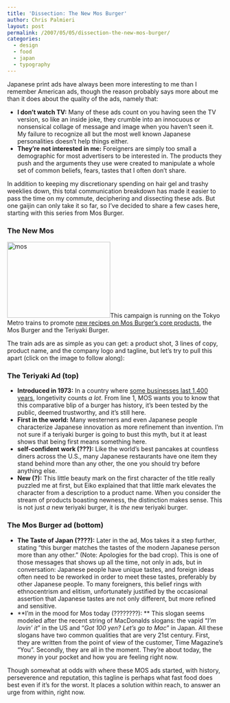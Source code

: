 ```yaml
---
title: 'Dissection: The New Mos Burger'
author: Chris Palmieri
layout: post
permalink: /2007/05/05/dissection-the-new-mos-burger/
categories:
  - design
  - food
  - japan
  - typography
---
```

Japanese print ads have always been more interesting to me than I remember American ads, though the reason probably says more about me than it does about the quality of the ads, namely that:

  * **I don&#8217;t watch TV:** Many of these ads count on you having seen the TV version, so like an inside joke, they crumble into an innocuous or nonsensical collage of message and image when you haven&#8217;t seen it. My failure to recognize all but the most well known Japanese personalities doesn&#8217;t help things either.
  * **They&#8217;re not interested in me:** Foreigners are simply too small a demographic for most advertisers to be interested in. The products they push and the arguments they use were created to manipulate a whole set of common beliefs, fears, tastes that I often don&#8217;t share.

In addition to keeping my discretionary spending on hair gel and trashy weeklies down, this total communication breakdown has made it easier to pass the time on my commute, deciphering and dissecting these ads. But one gaijin can only take it so far, so I&#8217;ve decided to share a few cases here, starting with this series from Mos Burger.

### The New Mos

<a href="http://www.flickr.com/photos/cpalmieri/484879857/" title="Photo Sharing" target="_blank"><img src="http://farm1.static.flickr.com/204/484879857_ce66c2879a_m.jpg" width="240" height="177" alt="mos" /></a>This campaign is running on the Tokyo Metro trains to promote [new recipes on Mos Burger&#8217;s core products][1], the Mos Burger and the Teriyaki Burger. 

The train ads are as simple as you can get: a product shot, 3 lines of copy, product name, and the company logo and tagline, but let&#8217;s try to pull this apart (click on the image to follow along):

### The Teriyaki Ad (top)

  * **Introduced in 1973:** In a country where [some businesses last 1,400 years][2], longetivity counts *a lot*. From line 1, MOS wants you to know that this comparative blip of a burger has history, it&#8217;s been tested by the public, deemed trustworthy, and it&#8217;s still here.
  * **First in the world:** Many westerners and even Japanese people characterize Japanese innovation as more refinement than invention. I&#8217;m not sure if a teriyaki burger is going to bust this myth, but it at least shows that being first means something here.
  * **self-confident work (???):** Like the world&#8217;s best pancakes at countless diners across the U.S., many Japanese restaurants have one item they stand behind more than any other, the one you should try before anything else.
  * **New (?):** This little beauty mark on the first character of the title really puzzled me at first, but Eiko explained that that little mark elevates the character from a description to a product name. When you consider the stream of products boasting newness, the distinction makes sense. This is not just *a* new teriyaki burger, it is *the* new teriyaki burger. 

### The Mos Burger ad (bottom)

  * **The Taste of Japan (????):** Later in the ad, Mos takes it a step further, stating &#8220;this burger matches the tastes of the modern Japanese person more than any other.&#8221; (Note: Apologies for the bad crop). This is one of those messages that shows up all the time, not only in ads, but in conversation: Japanese people have unique tastes, and foreign ideas often need to be reworked in order to meet these tastes, preferably by other Japanese people. To many foreigners, this belief rings with ethnocentrism and elitism, unfortunately justified by the occasional assertion that Japanese tastes are not only different, but more refined and sensitive. 
  * **I&#8217;m in the mood for Mos today (????????): ** This slogan seems modeled after the recent string of MacDonalds slogans: the vapid &#8220;*I&#8217;m lovin&#8217; it*&#8221; in the US and &#8220;*Got 100 yen? Let&#8217;s go to Mac*&#8221; in Japan. All these slogans have two common qualities that are very 21st century. First, they are written from the point of view of the customer, Time Magazine&#8217;s &#8220;You&#8221;. Secondly, they are all in the moment. They&#8217;re about today, the money in your pocket and how you are feeling right now. 

Though somewhat at odds with where these MOS ads started, with history, perseverence and reputation, this tagline is perhaps what fast food does best even if it&#8217;s for the worst. It places a solution within reach, to answer an urge from within, right now.

 [1]: http://www.mos.co.jp/cp/new/070413/
 [2]: http://www.businessweek.com/smallbiz/content/apr2007/sb20070416_589621.htm?campaign_id=rss_topEmailedStories